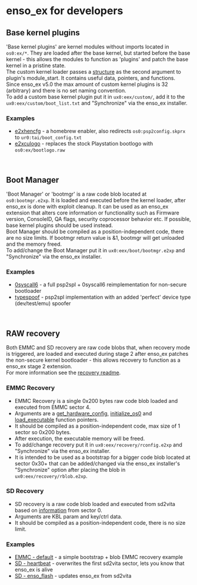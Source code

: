 # enso_ex for developers
## Base kernel plugins
'Base kernel plugins' are kernel modules without imports located in `os0:ex/*`. They are loaded after the base kernel, but started before the base kernel - this allows the modules to function as 'plugins' and patch the base kernel in a pristine state.<br>
The custom kernel loader passes a [structure](https://github.com/SKGleba/enso_ex/blob/master/plugins/plugins.h#L90) as the second argument to plugin's module_start. It contains useful data, pointers, and functions.<br>
Since enso_ex v5.0 the max amount of custom kernel plugins is 32 (arbitrary) and there is no set naming convention.<br>
To add a custom base kernel plugin put it in `ux0:eex/custom/`, add it to the `ux0:eex/custom/boot_list.txt` and "Synchronize" via the enso_ex installer.<br>
### Examples
 - [e2xhencfg](plugins/hencfg) - a homebrew enabler, also redirects `os0:psp2config.skprx` to `ur0:tai/boot_config.txt`
 - [e2xculogo](plugins/culogo) - replaces the stock Playstation bootlogo with `os0:ex/bootlogo.raw`<br>
<br>


## Boot Manager
'Boot Manager' or 'bootmgr' is a raw code blob located at `os0:bootmgr.e2xp`. It is loaded and executed before the kernel loader, after enso_ex is done with exploit cleanup. It can be used as an enso_ex extension that alters core information or functionality such as Firmware version, ConsoleID, QA flags, security coprocessor behavior etc. If possible, base kernel plugins should be used instead.<br>
Boot Manager should be compiled as a position-independent code, there are no size limits. If bootmgr return value is &1, bootmgr will get unloaded and the memory freed.<br>
To add/change the Boot Manager put it in `ux0:eex/boot/bootmgr.e2xp` and "Synchronize" via the enso_ex installer.<br>
### Examples
 - [0syscall6](bootmgr/lv0-0syscall6) - a full psp2spl + 0syscall6 reimplementation for non-secure bootloader
 - [typespoof](bootmgr/lv0-typespoof) - psp2spl implementation with an added 'perfect' device type (dev/test/emu) spoofer <br>
<br>


## RAW recovery
Both EMMC and SD recovery are raw code blobs that, when recovery mode is triggered, are loaded and executed during stage 2 after enso_ex patches the non-secure kernel bootloader - this allows recovery to function as a enso_ex stage 2 extension.<br>
For more information see the [recovery readme](README-recovery.md).<br>
### EMMC Recovery
 - EMMC Recovery is a single 0x200 bytes raw code blob loaded and executed from EMMC sector 4.
 - Arguments are a [get_hardware_config](https://github.com/SKGleba/enso_ex/blob/master/core/second.c#L342), [initialize_os0](https://github.com/SKGleba/enso_ex/blob/master/core/second.c#L392) and [load_executable](https://github.com/SKGleba/enso_ex/blob/master/core/second.c#L229) function pointers.
 - It should be compiled as a position-independent code, max size of 1 sector so 0x200 bytes.
 - After execution, the executable memory will be freed.
 - To add/change recovery put it in `ux0:eex/recovery/rconfig.e2xp` and "Synchronize" via the enso_ex installer.
 - It is intended to be used as a bootstrap for a bigger code blob located at sector 0x30+ that can be added/changed via the enso_ex installer's "Synchronize" option after placing the blob in `ux0:eex/recovery/rblob.e2xp`.<br>
### SD Recovery
 - SD recovery is a raw code blob loaded and executed from sd2vita based on [information](https://github.com/SKGleba/enso_ex/blob/master/core/ex_defs.h#L38) from sector 0.
 - Arguments are KBL param and key/ctrl data.
 - It should be compiled as a position-independent code, there is no size limit.<br>
### Examples
 - [EMMC - default](recovery/internal/default) - a simple bootstrap + blob EMMC recovery example
 - [SD - heartbeat](recovery/external/heartbeat) - overwrites the first sd2vita sector, lets you know that enso_ex is alive
 - [SD - enso_flash](recovery/external/enso_flash) - updates enso_ex from sd2vita <br>
<br>